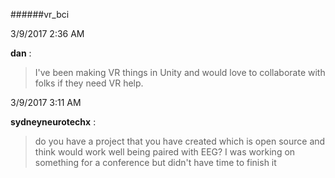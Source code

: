 ######vr_bci

3/9/2017 2:36 AM

 **dan** :

 >I've been making VR things in Unity and would love to collaborate with folks if they need VR help.

3/9/2017 3:11 AM

 **sydneyneurotechx** :

 >do you have a project that you have created which is open source and think would work well being paired with EEG? I was working on something for a conference but didn't have time to finish it

